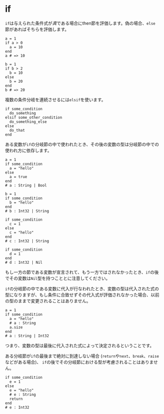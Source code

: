# if

`if`は与えられた条件式が*真*である場合にthen節を評価します。偽の場合、`else`節があればそちらを評価します。

```crystal
a = 1
if a > 0
  a = 10
end
a # => 10

b = 1
if b > 2
  b = 10
else
  b = 20
end
b # => 20
```

複数の条件分岐を連続させるには`elsif`を使います。

```crystal
if some_condition
  do_something
elsif some_other_condition
  do_something_else
else
  do_that
end
```

ある変数が`if`の分岐節の中で使われたとき、その後の変数の型は分岐節の中での使われ方に依存します。

```crystal
a = 1
if some_condition
  a = "hello"
else
  a = true
end
# a : String | Bool

b = 1
if some_condition
  b = "hello"
end
# b : Int32 | String

if some_condition
  c = 1
else
  c = "hello"
end
# c : Int32 | String

if some_condition
  d = 1
end
# d : Int32 | Nil
```

もし一方の節である変数が宣言されて、もう一方ではされなかったとき、`if`の後でその変数は`Nil`型を持つこととに注意してください。

`if`の分岐節の中である変数に代入が行なわれたとき、変数の型は代入された式の型になりますが、もし条件に合致せずその代入式が評価されなかった場合、以前の型のままで変更されることはありません。

```crystal
a = 1
if some_condition
  a = "hello"
  # a : String
  a.size
end
# a : String | Int32
```

つまり、変数の型は最後に代入された式によって決定されるということです。

ある分岐節が`if`の最後まで絶対に到達しない場合 (`return`や`next`、`break`、`raise`などがある場合)、 `if`の後でその分岐節における型が考慮されることはありません。

```crystal
if some_condition
  e = 1
else
  e = "hello"
  # e : String
  return
end
# e : Int32
```
